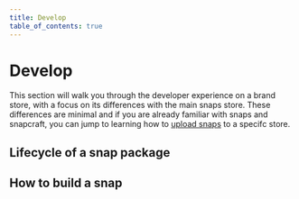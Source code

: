 ```yaml
---
title: Develop
table_of_contents: true
---
```


# Develop

This section will walk you through the developer experience on a brand store, with a focus on its differences with the main snaps store. These differences are minimal and if you are already familiar with snaps and snapcraft, you can jump to learning how to [upload snaps](upload-snaps.md) to a specifc store.

## Lifecycle of a snap package

## How to build a snap
